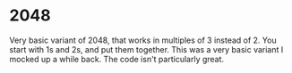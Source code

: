 # 2048

Very basic variant of 2048, that works in multiples of 3 instead of 2. You start with 1s and 2s, and put them together. This was a very basic variant I mocked up a while back. The code isn't particularly great.
